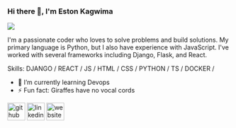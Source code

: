 ### Hi there 👋, I'm Eston Kagwima
![](https://streak-stats.demolab.com?user=kagus-code&theme=dark)

I'm a passionate coder who loves to solve problems and build solutions. My primary language is Python, but I also have experience with JavaScript. I've worked with several frameworks including Django, Flask, and React.

Skills: DJANGO / REACT / JS / HTML / CSS / PYTHON / TS / DOCKER /

- 🌱 I’m currently learning Devops 
- ⚡ Fun fact: Giraffes have no vocal cords 


[<img src='https://cdn.jsdelivr.net/npm/simple-icons@3.0.1/icons/github.svg' alt='github' height='40'>](https://github.com/kagus-code)  [<img src='https://cdn.jsdelivr.net/npm/simple-icons@3.0.1/icons/linkedin.svg' alt='linkedin' height='40'>](https://www.linkedin.com/in/https://www.linkedin.com/in/eston-kagwima//)  [<img src='https://cdn.jsdelivr.net/npm/simple-icons@3.0.1/icons/icloud.svg' alt='website' height='40'>](https://kagus-code.web.app/)  

